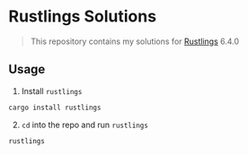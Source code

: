 # Rustlings Solutions

> This repository contains my solutions for [Rustlings](https://github.com/rust-lang/rustlings) 6.4.0

## Usage

1. Install `rustlings`

```sh
cargo install rustlings
```

2. `cd` into the repo and run `rustlings`

```sh
rustlings
```

